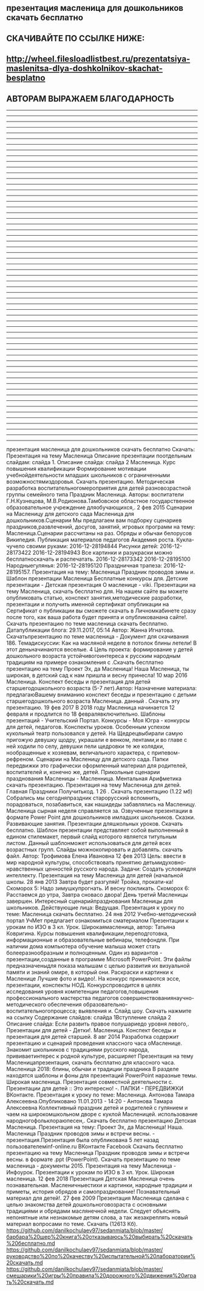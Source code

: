 презентация масленица для дошкольников скачать бесплатно
--------------------------------------------------
СКАЧИВАЙТЕ ПО ССЫЛКЕ НИЖЕ:
--------------------------------------------------
http://wheel.filesloadlistbest.ru/prezentatsiya-maslenitsa-dlya-doshkolnikov-skachat-besplatno
--------------------------------------------------
АВТОРАМ ВЫРАЖАЕМ БЛАГОДАРНОСТЬ
--------------------------------------------------
--------------------------------------------------
--------------------------------------------------
--------------------------------------------------
--------------------------------------------------
--------------------------------------------------
--------------------------------------------------
--------------------------------------------------
--------------------------------------------------
--------------------------------------------------
--------------------------------------------------
--------------------------------------------------
--------------------------------------------------
--------------------------------------------------
--------------------------------------------------
--------------------------------------------------
--------------------------------------------------
--------------------------------------------------
--------------------------------------------------
--------------------------------------------------
--------------------------------------------------
--------------------------------------------------
--------------------------------------------------
--------------------------------------------------
--------------------------------------------------
--------------------------------------------------
--------------------------------------------------
--------------------------------------------------
--------------------------------------------------
--------------------------------------------------
--------------------------------------------------
--------------------------------------------------
--------------------------------------------------
--------------------------------------------------
--------------------------------------------------
--------------------------------------------------
--------------------------------------------------
--------------------------------------------------
--------------------------------------------------
--------------------------------------------------
--------------------------------------------------
--------------------------------------------------
--------------------------------------------------
--------------------------------------------------
--------------------------------------------------
--------------------------------------------------
--------------------------------------------------
--------------------------------------------------
--------------------------------------------------
--------------------------------------------------
--------------------------------------------------
--------------------------------------------------
--------------------------------------------------
--------------------------------------------------
--------------------------------------------------
--------------------------------------------------
--------------------------------------------------
--------------------------------------------------
--------------------------------------------------
--------------------------------------------------
презентация масленица для дошкольников скачать бесплатно Скачать: Презентация на тему Масленица  Описание презентации поотдельным слайдам:  слайда 1. Описание слайда:  слайда 2 Масленица. Курс повышения квалификации Формирование мотивации учебнойдеятельности младших школьников с ограниченными возможностямиздоровья. Скачать презентацию. Методическая разработка воспитательногомероприятия для детей разновозрастной группы семейного типа Праздник Масленица. Авторы: воспитатели Г.Н.Кузнецова, М.В.Родионова.Тамбовское областное государственное образовательное учреждение дляобучающихся,. 2 фев 2015  Сценарии на Масленицу для детского сада Масленица для дошкольников.Сценарии Мы предлагаем вам подборку сценариев праздников,развлечений, досугов, занятий, игровых программ на тему: Масленица.Сценарии рассчитаны на раз. Обряды и обычаи белорусов  Википедия. Публикация материалов педагогов  Академия роста. Кукла-чучело своими руками: 2016-12-28194844 Рисунки детей: 2016-12-28173422 2016-12-28194943 Все картинки и разукраски можно бесплатноскачать и распечатать. 2016-12-28173342 2016-12-28195100 Народныегулянья: 2016-12-28195120 Праздничная трапеза: 2016-12-28195157. Презентация на тему: Масленица Праздник проводов зимы и. Шаблон презентации Масленица Бесплатные конкурсы для. Детские презентации - Детская презентация О масленице - viki. Презентации на тему Масленица, скачать бесплатно для. На нашем сайте вы можете опубликовать статью, конспект занятия,методические разработки, презентации и получить именной сертификат опубликации на  Сертификат о публикации вы сможете скачать в Личномкабинете сразу после того, как ваша работа будет принята и опубликованана сайте!. Скачать презентацию по теме масленица скачать бесплатно. Датапубликации блога: 29.11.2017, 05:14 Автор: Жанна Игнатова. Скачатьпрезентацию по теме масленица - Документ для скачивания 186. Темадискуссии: Как на масляной неделе в потолок блины летели! В этот деньначинаются веселые. 4 Цель проекта: формирование у детей дошкольного возраста устойчивогоинтереса к русским народным традициям на примере ознакомления с .Скачать бесплатно презентацию на тему Проект Эх, да Масленица! Наша Масленица, ты широкая, в детский сад к нам пришла и весну принесла!
10 мар 2016  Масленица. Конспект беседы и презентация для детей старшегодошкольного возраста (5-7 лет).Автор:  Назначение материала: предлагаюВашему вниманию конспект беседы и презентацию с детьми старшегодошкольного возраста Масленица. данный . Скачать эту презентацию. 19 фев 2017  В 2018 году Масленица начинается 12 февраля и продлится по 18 февралявключительно. Шаблоны презентаций - Учительский Портал. Конкурсы - Моя Югра - конкурсы для детей, педагогов. Конспекты уроков. Особенным успехом кукольный театр пользовался у детей. На Щедрецвыбирали самую пригожую девушку  щодру, украшали е венком, лентами,и во главе с ней ходили по селу, девушки пели щедровки  те же колядки, нообращенные к хозяевам, величального характера, с припевом-рефреном. Сценарии на Масленицу для детского сада. Папки передвижки  это графически оформленный материал для родителей, воспитателей и, конечно же, детей. Прикольные сценарии празднования Масленицы - Масленница. Ментальная Арифметика скачать презентацию. Презентация на тему Масленица для детей. Главная Праздники Получитькод.  1  26 . Скачать презентацию (1.22 мб)  Собрались мы сегодняпраздник старорусский вспомнить, порадоваться, позабавиться, как нашидеды забавлялись на Масленицу. Масленица  cырная неделя справляется за. Озвученные презентации в формате Power Point для дошкольников имладших школьников. Сказки. Развивающие занятия. Презентации дляшкольных уроков. Скачать бесплатно. Шаблон презентации представляет собой выполненный в едином стилемакет, первый слайд которого является титульным листом. Данный шаблонможет использоваться для детей всех возрастных групп. Слайды можнокопировать и добавлять. скачать файл. Автор: Трофимова Елена Ивановна
12 фев 2013  Цель: ввести в мир народной культуры, способствовать принятию детьмидуховно-нравственных ценностей русского народа. Задачи: Создать условиядля интеллекту. Презентация на тему Масленица для детей (начальной школы. 28 янв 2013  Завтра будет разгуляй! Тройка, прокати-ка! Скоморох 5: Надо зимушкупрогнать. И весну покликать. Скоморох 6: Расстаемся до утра, Завтра сновасо двора! День третий Масленицы завершен. Интересный сценарийпразднования Масленицы для школьников. Действующие лица: Ведущая. Презентация к уроку по теме: Масленица  скачать бесплатно. 24 янв 2012  Учебно-методический портал УчМет предлагает ознакомиться сматериалом Презентации к урокам по ИЗО в 3 кл. Урок. Широкаямасленица, автор: Татьяна Ковригина. Курсы повышения квалификации,переподготовка, информационные и образовательные вебинары, телефондля. При наличии дома компьютера обучение малыша может стать болееразнообразным и полноценным. Один из вариантов - презентации,созданные в программе Microsoft PowerPoint. Эти файлы предназначеныдля показа малышам с целью развития их визуальной памяти и знаний омире, в который они. Раскраски и картинки к Масленице Лучшие фото и видео!. На конкурс принимаются эссе, презентации, конспекты НОД. Конкурспроводится в целях исследования уровня компетенции педагогов,повышения профессионального мастерства педагогов совершенствованиянаучно-методического обеспечения образовательно-воспитательногопроцесса; выявления и. Слайд шоу. Скачать нажмите на ссылку Содержание слайдов:  слайда 1Вступление  слайда 2 Описание слайда: Если развить правое полушариедо уровня левого,. Презентации для детей - Детки!. Масленица. Конспект беседы и презентация для детей старшей. 8 авг 2014  Разработка содержит презентацию и сценарий проведения классного часа оМасленице. Знакомит школьников с традициями русского народа, прививаетинтерес к родной культуре, расширяет  Презентация на тему Масленицапрезентация, скачать бесплатно для классного часа. Масленица 2018: блины, обычаи и традиции праздника
В разделе находятся шаблоны и фоны для презентаций PowerPoint наразные темы. Широкая масленица. Презентация совместной деятельности с. Презентации для детей :: Это интересно! -. ПАПКИ - ПЕРЕДВИЖКИ  ВКонтакте. Презентация к уроку по теме: Масленица. Антонова Тамара Алексеевна.Опубликовано 11.01.2013 - 14:20 - Антонова Тамара Алексеевна Коллективный праздник детей и родителей с гулянием и чаем на широкомшкольном дворе с куклой Масленицей. использование народногофольклораюпесен,. Скачать бесплатно презентацию Детская Масленица. Презентация на тему: Проект Эх, да Масленица! Наша. Масленица Праздник проводов зимы и встречи весны. - презентация.Презентация была опубликована 5 лет назад пользователемinf-online.ru ВКонтакте  Facebook  Скачать бесплатно презентацию на тему Масленица Праздник проводов зимы и встречи весны. в формате .ppt (PowerPoint). Скачать презентацию по теме масленица - документы 2015. Презентация на тему Масленица - Инфоурок. Презентации к урокам по ИЗО в 3 кл. Урок. Широкая масленица. 12 фев 2018  Презентация Детская Масленица очень познавательная. Масленичныестихи и картинки, народные традиции и приметы, история обрядов и самопразднование! Познавательный материал для детей!. 27 фев 2009  Презентация Масленица сделана с целью знакомства детей дошкольноговозраста с основными традициями и обрядами маслянечной недели. Следует объяснять непонятные или незнакомые детям слова, а так жезакреплять новый материал вопросами по теме. Скачать (12613 Кб).
https://github.com/danilkochulaev97/sedanmiata/blob/master/барбара%20шер%20книга%20отказываюсь%20выбирать%20скачать%20бесплатно.md
https://github.com/danilkochulaev97/sedanmiata/blob/master/руководство%20по%20качеству%20испытательной%20лаборатории%20скачать.md
https://github.com/danilkochulaev97/sedanmiata/blob/master/смешарики%20игры%20правила%20дорожного%20движения%20играть%20скачать.md